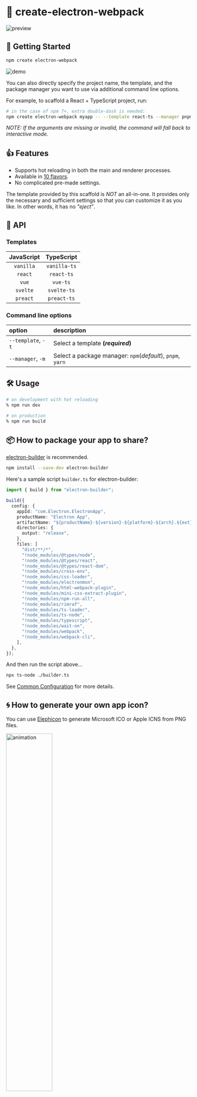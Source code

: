 # :flight_departure: create-electron-webpack

![preview](https://user-images.githubusercontent.com/52094761/222939566-6ae19d68-fa78-42ee-8a10-590c44fef71b.svg)

## :rocket: Getting Started

```sh
npm create electron-webpack
```

![demo](https://user-images.githubusercontent.com/52094761/234801981-a3672499-7dc8-4927-a083-cef38805e942.gif)

You can also directly specify the project name, the template, and the package manager you want to use via additional command line options.

For example, to scaffold a React + TypeScript project, run:

```sh
# in the case of npm 7+, extra double-dash is needed:
npm create electron-webpack myapp -- --template react-ts --manager pnpm
```

_NOTE: If the arguments are missing or invalid, the command will fall back to interactive mode._

## :thumbsup: Features

- Supports hot reloading in both the main and renderer processes.
- Available in [10 flavors](https://github.com/sprout2000/create-electron-webpack#templates).
- No complicated pre-made settings.

The template provided by this scaffold is _NOT_ an all-in-one. It provides only the necessary and sufficient settings so that you can customize it as you like. In other words, it has no _"eject"_.

## :green_book: API

### Templates

| JavaScript |  TypeScript  |
| :--------: | :----------: |
| `vanilla`  | `vanilla-ts` |
|  `react`   |  `react-ts`  |
|   `vue`    |   `vue-ts`   |
|  `svelte`  | `svelte-ts`  |
|  `preact`  | `preact-ts`  |

### Command line options

| option             | description                                                |
| :----------------- | :--------------------------------------------------------- |
| `--template`, `-t` | Select a template **(_required_)**                         |
| `--manager`, `-m`  | Select a package manager: `npm`(_default_), `pnpm`, `yarn` |

## :hammer_and_wrench: Usage

```sh
# on development with hot reloading
% npm run dev

# on production
% npm run build
```

## :package: How to package your app to share?

[electron-builder](https://www.electron.build/) is recommended.

```sh
npm install --save-dev electron-builder
```

Here's a sample script `builder.ts` for electron-builder:

```typescript
import { build } from "electron-builder";

build({
  config: {
    appId: "com.Electron.ElectronApp",
    productName: "Electron App",
    artifactName: "${productName}-${version}-${platform}-${arch}.${ext}",
    directories: {
      output: "release",
    },
    files: [
      "dist/**/*",
      "!node_modules/@types/node",
      "!node_modules/@types/react",
      "!node_modules/@types/react-dom",
      "!node_modules/cross-env",
      "!node_modules/css-loader",
      "!node_modules/electronmon",
      "!node_modules/html-webpack-plugin",
      "!node_modules/mini-css-extract-plugin",
      "!node_modules/npm-run-all",
      "!node_modules/rimraf",
      "!node_modules/ts-loader",
      "!node_modules/ts-node",
      "!node_modules/typescript",
      "!node_modules/wait-on",
      "!node_modules/webpack",
      "!node_modules/webpack-cli",
    ],
  },
});
```

And then run the script above...

```sh
npx ts-node ./builder.ts
```

See [Common Configuration](https://www.electron.build/configuration/configuration) for more details.

## :cyclone: How to generate your own app icon?

You can use [Elephicon](https://github.com/sprout2000/elephicon#readme) to generate Microsoft ICO or Apple ICNS from PNG files.

<img width="50%" alt="animation" src="https://user-images.githubusercontent.com/52094761/144979888-d796c672-ee0a-44cc-bfa2-abce6513d192.gif" />

And then, specify the path to the icon file to `conifig.platform.icon` in your `builder.(j|t)s`.

```js
require("electron-builder").build({
  config: {
    win: {
      icon: "assets/icon.ico",
    },
    mac: {
      icon: "assets/icon.icns",
    },
  },
});
```

## :art: How to use sass (`.scss`) in your project?

You will need to add [sass](https://www.npmjs.com/package/sass) and [sass-loader](https://www.npmjs.com/package/sass-loader):

```sh
npm install --save-dev sass sass-loader
```

And then, update your `webpack.config.(j|t)s`:

```javascript
  module: {
    rules: [
      {
        test: /\.s?css$/,
        use: [MiniCssExtractPlugin.loader, "css-loader", "sass-loader"],
      },
    ],
  },
```

## :copyright: Copyright

Copyright (c) 2022 sprout2000
